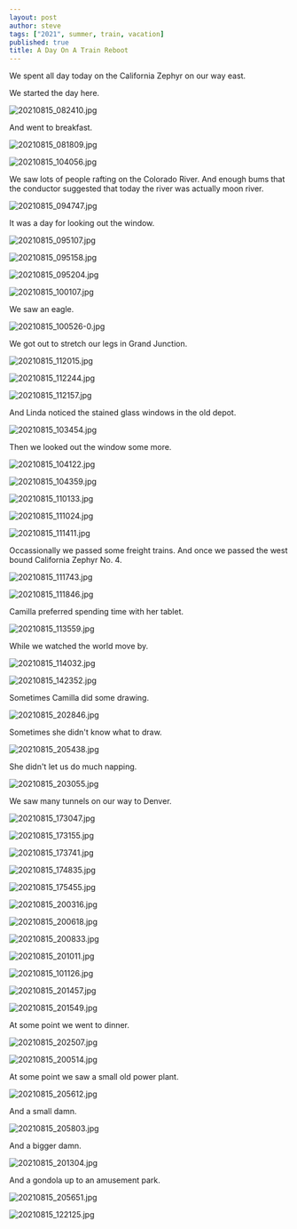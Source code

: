 ```yaml
---
layout: post
author: steve
tags: ["2021", summer, train, vacation]
published: true
title: A Day On A Train Reboot
---
```

We spent all day today on the California Zephyr on our way east.  

We started the day here.  

![20210815_082410.jpg]({{site.baseurl}}/assets/media/20210815_082410.jpg)

And went to breakfast.  

![20210815_081809.jpg]({{site.baseurl}}/assets/media/20210815_081809.jpg)

![20210815_104056.jpg]({{site.baseurl}}/assets/media/20210815_104056.jpg)

We saw lots of people rafting on the Colorado River. And enough bums that the conductor suggested that today the river was actually moon river.  

![20210815_094747.jpg]({{site.baseurl}}/assets/media/20210815_094747.jpg)

It was a day for looking out the window.  

![20210815_095107.jpg]({{site.baseurl}}/assets/media/20210815_095107.jpg)

![20210815_095158.jpg]({{site.baseurl}}/assets/media/20210815_095158.jpg)

![20210815_095204.jpg]({{site.baseurl}}/assets/media/20210815_095204.jpg)

![20210815_100107.jpg]({{site.baseurl}}/assets/media/20210815_100107.jpg)

We saw an eagle.  

![20210815_100526-0.jpg]({{site.baseurl}}/assets/media/20210815_100526-0.jpg)

We got out to stretch our legs in Grand Junction.  

![20210815_112015.jpg]({{site.baseurl}}/assets/media/20210815_112015.jpg)

![20210815_112244.jpg]({{site.baseurl}}/assets/media/20210815_112244.jpg)

![20210815_112157.jpg]({{site.baseurl}}/assets/media/20210815_112157.jpg)

And Linda noticed the stained glass windows in the old depot.  

![20210815_103454.jpg]({{site.baseurl}}/assets/media/20210815_103454.jpg)

Then we looked out the window some more.  

![20210815_104122.jpg]({{site.baseurl}}/assets/media/20210815_104122.jpg)

![20210815_104359.jpg]({{site.baseurl}}/assets/media/20210815_104359.jpg)

![20210815_110133.jpg]({{site.baseurl}}/assets/media/20210815_110133.jpg)

![20210815_111024.jpg]({{site.baseurl}}/assets/media/20210815_111024.jpg)

![20210815_111411.jpg]({{site.baseurl}}/assets/media/20210815_111411.jpg)

Occassionally we passed some freight trains.  And once we passed the west bound California Zephyr No. 4.  

![20210815_111743.jpg]({{site.baseurl}}/assets/media/20210815_111743.jpg)

![20210815_111846.jpg]({{site.baseurl}}/assets/media/20210815_111846.jpg)

Camilla preferred spending time with her tablet.  

![20210815_113559.jpg]({{site.baseurl}}/assets/media/20210815_113559.jpg)

While we watched the world move by.  

![20210815_114032.jpg]({{site.baseurl}}/assets/media/20210815_114032.jpg)

![20210815_142352.jpg]({{site.baseurl}}/assets/media/20210815_142357.jpg)

Sometimes Camilla did some drawing.  

![20210815_202846.jpg]({{site.baseurl}}/assets/media/20210815_202846.jpg)

Sometimes she didn't know what to draw.  

![20210815_205438.jpg]({{site.baseurl}}/assets/media/20210815_205438.jpg)

She didn't let us do much napping.  

![20210815_203055.jpg]({{site.baseurl}}/assets/media/20210815_203055.jpg)

We saw many tunnels on our way to Denver.  

![20210815_173047.jpg]({{site.baseurl}}/assets/media/20210815_173047.jpg)

![20210815_173155.jpg]({{site.baseurl}}/assets/media/20210815_173155.jpg)

![20210815_173741.jpg]({{site.baseurl}}/assets/media/20210815_173741.jpg)

![20210815_174835.jpg]({{site.baseurl}}/assets/media/20210815_174835.jpg)

![20210815_175455.jpg]({{site.baseurl}}/assets/media/20210815_175455.jpg)

![20210815_200316.jpg]({{site.baseurl}}/assets/media/20210815_200316.jpg)

![20210815_200618.jpg]({{site.baseurl}}/assets/media/20210815_200618.jpg)

![20210815_200833.jpg]({{site.baseurl}}/assets/media/20210815_200833.jpg)

![20210815_201011.jpg]({{site.baseurl}}/assets/media/20210815_201011.jpg)

![20210815_101126.jpg]({{site.baseurl}}/assets/media/20210815_201126.jpg)

![20210815_201457.jpg]({{site.baseurl}}/assets/media/20210815_201457.jpg)

![20210815_201549.jpg]({{site.baseurl}}/assets/media/20210815_201549.jpg)

At some point we went to dinner.  

![20210815_202507.jpg]({{site.baseurl}}/assets/media/20210815_202507.jpg)

![20210815_200514.jpg]({{site.baseurl}}/assets/media/20210815_200514.jpg)

At some point we saw a small old power plant.  

![20210815_205612.jpg]({{site.baseurl}}/assets/media/20210815_205612.jpg)

And a small damn.  

![20210815_205803.jpg]({{site.baseurl}}/assets/media/20210815_205803.jpg)

And a bigger damn.  

![20210815_201304.jpg]({{site.baseurl}}/assets/media/20210815_201304.jpg)

And a gondola up to an amusement park.  

![20210815_205651.jpg]({{site.baseurl}}/assets/media/20210815_205651.jpg)

![20210815_122125.jpg]({{site.baseurl}}/assets/media/20210815_122125.jpg)
